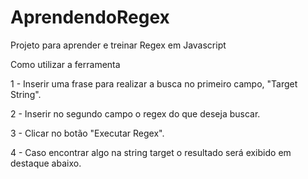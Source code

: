 # AprendendoRegex
Projeto para aprender e treinar Regex em Javascript

Como utilizar a ferramenta

1 - Inserir uma frase para realizar a busca no primeiro campo, "Target String".

2 - Inserir no segundo campo o regex do que deseja buscar. 

3 - Clicar no botão "Executar Regex".

4 - Caso encontrar algo na string target o resultado será exibido em destaque abaixo. 



